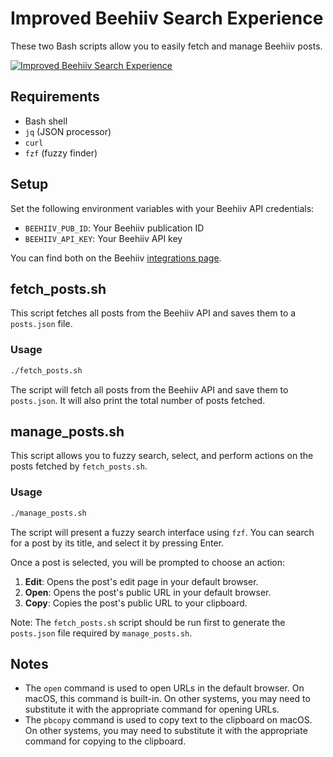 # Improved Beehiiv Search Experience

These two Bash scripts allow you to easily fetch and manage Beehiiv posts.

[![Improved Beehiiv Search Experience](https://img.youtube.com/vi/EFrxjfMy72o/0.jpg)](https://www.youtube.com/watch?v=EFrxjfMy72o)

## Requirements

- Bash shell
- `jq` (JSON processor)
- `curl`
- `fzf` (fuzzy finder)

## Setup

Set the following environment variables with your Beehiiv API credentials:
   - `BEEHIIV_PUB_ID`: Your Beehiiv publication ID
   - `BEEHIIV_API_KEY`: Your Beehiiv API key

You can find both on the Beehiiv [integrations page](https://app.beehiiv.com/settings/integrations/api).

## fetch_posts.sh

This script fetches all posts from the Beehiiv API and saves them to a `posts.json` file.

### Usage

```bash
./fetch_posts.sh
```

The script will fetch all posts from the Beehiiv API and save them to `posts.json`. It will also print the total number of posts fetched.

## manage_posts.sh

This script allows you to fuzzy search, select, and perform actions on the posts fetched by `fetch_posts.sh`.

### Usage

```bash
./manage_posts.sh
```

The script will present a fuzzy search interface using `fzf`. You can search for a post by its title, and select it by pressing Enter.

Once a post is selected, you will be prompted to choose an action:

1. **Edit**: Opens the post's edit page in your default browser.
2. **Open**: Opens the post's public URL in your default browser.
3. **Copy**: Copies the post's public URL to your clipboard.

Note: The `fetch_posts.sh` script should be run first to generate the `posts.json` file required by `manage_posts.sh`.

## Notes

- The `open` command is used to open URLs in the default browser. On macOS, this command is built-in. On other systems, you may need to substitute it with the appropriate command for opening URLs.
- The `pbcopy` command is used to copy text to the clipboard on macOS. On other systems, you may need to substitute it with the appropriate command for copying to the clipboard.
